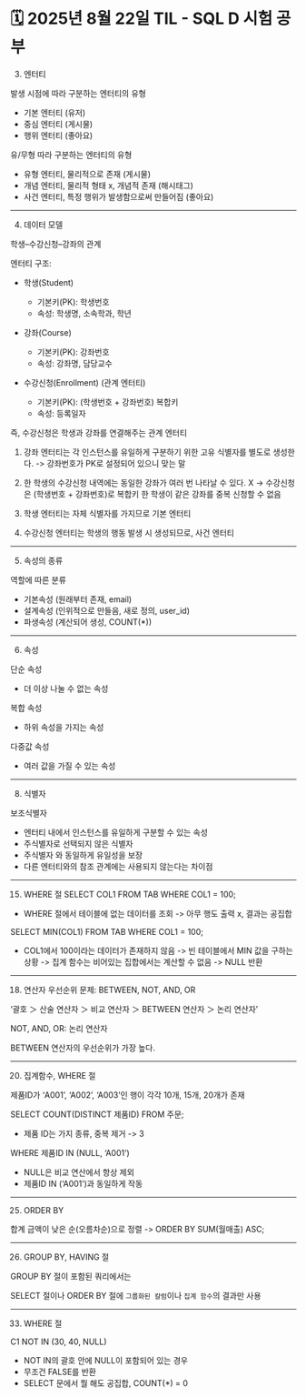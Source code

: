 # 🗓️ 2025년 8월 22일 TIL - SQL D 시험 공부


3. 엔터티

발생 시점에 따라 구분하는 엔터티의 유형
- 기본 엔터티 (유저)
- 중심 엔터티 (게시물)
- 행위 엔터티 (좋아요)

유/무형 따라 구분하는 엔터티의 유형
- 유형 엔터티, 물리적으로 존재 (게시물)
- 개념 엔터티, 물리적 형태 x, 개념적 존재 (해시태그)
- 사건 엔터티, 특정 행위가 발생함으로써 만들어짐 (좋아요)

---

4. 데이터 모델

학생–수강신청–강좌의 관계

엔터티 구조:

- 학생(Student)
  - 기본키(PK): 학생번호
  - 속성: 학생명, 소속학과, 학년

- 강좌(Course)
  - 기본키(PK): 강좌번호
  - 속성: 강좌명, 담당교수

- 수강신청(Enrollment) (관계 엔터티)
  - 기본키(PK): (학생번호 + 강좌번호) 복합키
  - 속성: 등록일자

즉, 수강신청은 학생과 강좌를 연결해주는 관계 엔터티


1. 강좌 엔터티는 각 인스턴스를 유일하게 구분하기 위한 고유 식별자를 별도로 생성한다.
-> 강좌번호가 PK로 설정되어 있으니 맞는 말

2. 한 학생의 수강신청 내역에는 동일한 강좌가 여러 번 나타날 수 있다. X
-> 수강신청은 (학생번호 + 강좌번호)로 복합키
   한 학생이 같은 강좌를 중복 신청할 수 없음

3. 학생 엔터티는 자체 식별자를 가지므로 기본 엔터티

4. 수강신청 엔터티는 학생의 행동 발생 시 생성되므로, 사건 엔터티

---

5. 속성의 종류

역할에 따른 분류
- 기본속성 (원래부터 존재, email)
- 설계속성 (인위적으로 만들음, 새로 정의, user_id)
- 파생속성 (계산되어 생성, COUNT(*))

---

6. 속성

단순 속성
- 더 이상 나눌 수 없는 속성

복합 속성
- 하위 속성을 가지는 속성

다중값 속성
- 여러 값을 가질 수 있는 속성

---

8. 식별자

보조식별자
- 엔터티 내에서 인스턴스를 유일하게 구분할 수 있는 속성
- 주식별자로 선택되지 않은 식별자
- 주식별자 와 동일하게 유일성을 보장
- 다른 엔터티와의 참조 관계에는 사용되지 않는다는 차이점

---

15. WHERE 절
SELECT COL1 FROM TAB WHERE COL1 = 100;
- WHERE 절에서 테이블에 없는 데이터를 조회
  -> 아무 행도 출력 x, 결과는 공집합

SELECT MIN(COL1) FROM TAB WHERE COL1 = 100;
- COL1에서 100이라는 데이터가 존재하지 않음
  -> 빈 테이블에서 MIN 값을 구하는 상황
  -> 집계 함수는 비어있는 집합에서는 계산할 수 없음
  -> NULL 반환

---

18. 연산자 우선순위
문제: BETWEEN, NOT, AND, OR

‘괄호 ＞ 산술 연산자 ＞ 비교 연산자 ＞ BETWEEN 연산자 ＞ 논리 연산자’

NOT, AND, OR: 논리 연산자

BETWEEN 연산자의 우선순위가 가장 높다.

---

20. 집계함수, WHERE 절

제품ID가 ‘A001’, ‘A002’, ‘A003’인 행이 각각 10개, 15개, 20개가 존재


SELECT COUNT(DISTINCT 제품ID) FROM 주문;
- 제품 ID는 가지 종류, 중복 제거 -> 3

WHERE 제품ID IN (NULL, ‘A001’)
- NULL은 비교 연산에서 항상 제외
- 제품ID IN (‘A001’)과 동일하게 작동

---

25. ORDER BY

합계 금액이 낮은 순(오름차순)으로 정렬
-> ORDER BY SUM(월매출) ASC;

---

26. GROUP BY, HAVING 절

GROUP BY 절이 포함된 쿼리에서는

SELECT 절이나 ORDER BY 절에 `그룹화된 칼럼`이나 `집계 함수`의 결과만 사용

---

33. WHERE 절

C1 NOT IN (30, 40, NULL)

- NOT IN의 괄호 안에 NULL이 포함되어 있는 경우
- 무조건 FALSE를 반환
- SELECT 문에서 뭘 해도 공집합, COUNT(*) = 0 


